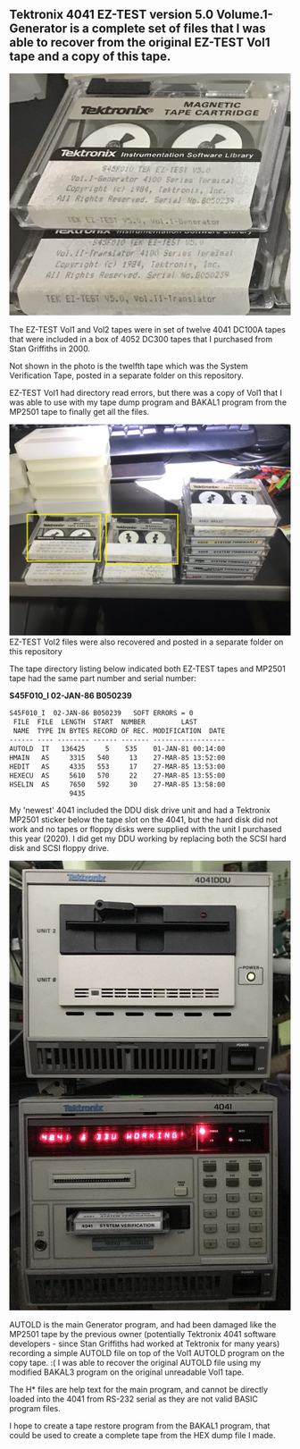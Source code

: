Tektronix 4041 EZ-TEST version 5.0 Volume.1-Generator is a complete set of files that I was able to recover from the original EZ-TEST Vol1 tape and a copy of this tape.
-------
![EZ-TEST Vol1 tape](./EZ-TEST%20Vol1%20and%20Vol2%20Tapes.jpg)

The EZ-TEST Vol1 and Vol2 tapes were in set of twelve 4041 DC100A tapes that were included in a box of 4052 DC300 tapes that I purchased from Stan Griffiths in 2000.

Not shown in the photo is the twelfth tape which was the System Verification Tape, posted in a separate folder on this repository.

EZ-TEST Vol1 had directory read errors, but there was a copy of Vol1 that I was able to use with my tape dump program and BAKAL1 program from the MP2501 tape to finally get all the files.

![EZ-TEST Vol1 tapes](./EZ-TEST%20Vol1%20Tapes.jpg)
EZ-TEST Vol2 files were also recovered and posted in a separate folder on this repository

The tape directory listing below indicated both EZ-TEST tapes and MP2501 tape had the same part number and serial number:

**S45F010_I  02-JAN-86 B050239** 

```Assembly
S45F010_I  02-JAN-86 B050239   SOFT ERRORS = 0        
 FILE  FILE  LENGTH  START  NUMBER         LAST       
 NAME  TYPE IN BYTES RECORD OF REC. MODIFICATION  DATE
------ ---- -------- ------ ------- ------------------
AUTOLD  IT   136425     5    535    01-JAN-81 00:14:00
HMAIN   AS     3315   540     13    27-MAR-85 13:52:00
HEDIT   AS     4335   553     17    27-MAR-85 13:53:00
HEXECU  AS     5610   570     22    27-MAR-85 13:55:00
HSELIN  AS     7650   592     30    27-MAR-85 13:58:00
               9435                               
```
My 'newest' 4041 included the DDU disk drive unit and had a Tektronix MP2501 sticker below the tape slot on the 4041, but the hard disk did not work and no tapes or floppy disks were supplied with the unit I purchased this year (2020).  I did get my DDU working by replacing both the SCSI hard disk and SCSI floppy drive.

![my 4041 and DDU](./My%20new%204041%20%26%20DDU%20are%20working%20small.jpg)

AUTOLD is the main Generator program, and had been damaged like the MP2501 tape by the previous owner (potentially Tektronix 4041 software developers - since Stan Griffiths had worked at Tektronix for many years) recording a simple AUTOLD file on top of the Vol1 AUTOLD program on the copy tape. :(  I was able to recover the original AUTOLD file using my modified BAKAL3 program on the original unreadable Vol1 tape.

The H* files are help text for the main program, and cannot be directly loaded into the 4041 from RS-232 serial as they are not valid BASIC program files.

I hope to create a tape restore program from the BAKAL1 program, that could be used to create a complete tape from the HEX dump file I made.
